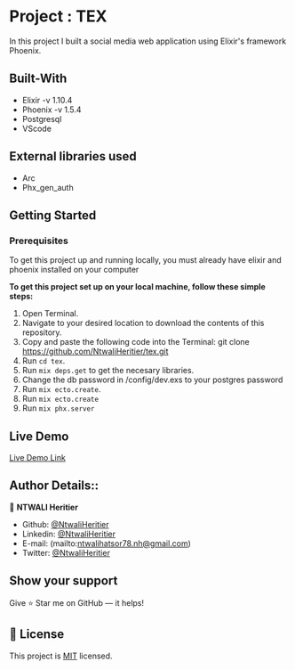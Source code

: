 # Project :  TEX
In this project I built a social media web application using Elixir's framework Phoenix.

## Built-With

- Elixir -v 1.10.4
- Phoenix -v 1.5.4
- Postgresql
- VScode

## External libraries used

- Arc
- Phx_gen_auth

## Getting Started

### Prerequisites

To get this project up and running locally, you must already have elixir and phoenix installed on your computer

**To get this project set up on your local machine, follow these simple steps:**

1. Open Terminal.
2. Navigate to your desired location to download the contents of this repository.
3. Copy and paste the following code into the Terminal: git clone https://github.com/NtwaliHeritier/tex.git
4. Run ```cd tex```.
5. Run ```mix deps.get``` to get the necesary libraries.
6. Change the db password in /config/dev.exs to your postgres password
7. Run `mix ecto.create`.
8. Run `mix ecto.create`
9. Run `mix phx.server`

## Live Demo

[Live Demo Link](https://pacific-chamber-56103.herokuapp.com/)

## Author Details::

👤 **NTWALI Heritier**
- Github: [@NtwaliHeritier](https://github.com/NtwaliHeritier)
- Linkedin: [@NtwaliHeritier](https://www.linkedin.com/in/ntwaliheritier/)
- E-mail: (mailto:ntwalihatsor78.nh@gmail.com) 
- Twitter: [@NtwaliHeritier](https://twitter.com/NtwaliHeritier)


## Show your support

Give ⭐ Star me on GitHub — it helps!

## 📝 License

This project is [MIT](lic.url) licensed.   
